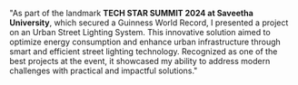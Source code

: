 "As part of the landmark **TECH STAR SUMMIT 2024 at Saveetha University**, which secured a Guinness World Record, I presented a project on an Urban Street Lighting System. This innovative solution 
  aimed to optimize energy consumption and enhance urban infrastructure through smart and efficient street lighting technology. Recognized as one of the best projects at the event, it showcased 
  my ability to address modern challenges with practical and impactful solutions."
